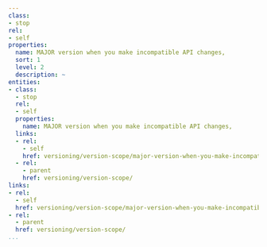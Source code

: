 ```yaml
---
class:
- stop
rel:
- self
properties:
  name: MAJOR version when you make incompatible API changes,
  sort: 1
  level: 2
  description: ~
entities:
- class:
  - stop
  rel:
  - self
  properties:
    name: MAJOR version when you make incompatible API changes,
  links:
  - rel:
    - self
    href: versioning/version-scope/major-version-when-you-make-incompatible-api-changes,.md
  - rel:
    - parent
    href: versioning/version-scope/
links:
- rel:
  - self
  href: versioning/version-scope/major-version-when-you-make-incompatible-api-changes,.md
- rel:
  - parent
  href: versioning/version-scope/
...
```

